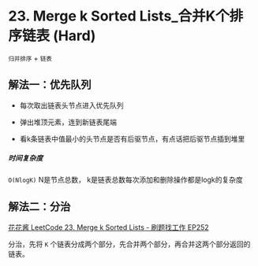 # 23. Merge k Sorted Lists_合并K个排序链表 (Hard)

`归并排序` + `链表`



## 解法一：优先队列

- 每次取出链表头节点进入优先队列

- 弹出堆顶元素，连到新链表尾端
  
- 看k条链表中值最小的头节点是否有后驱节点，有点话把后驱节点插到堆里

##### 时间复杂度

`O(NlogK)` N是节点总数， k是链表总数每次添加和删除操作都是logk的复杂度



## 解法二：分治

[花花酱 LeetCode 23. Merge k Sorted Lists - 刷题找工作 EP252](https://youtu.be/XqA8bBoEdIY)

分治，先将 `K` 个链表分成两个部分，先合并两个部分，再合并这两个部分返回的链表。



